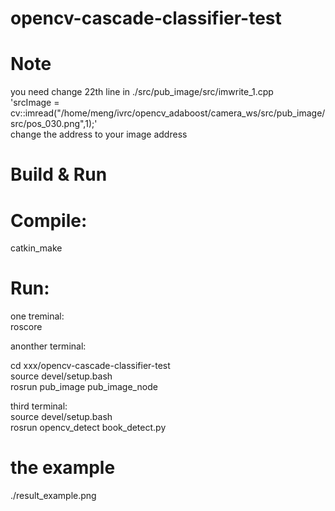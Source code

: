# opencv-cascade-classifier-test

# Note

you need change 22th line in ./src/pub_image/src/imwrite_1.cpp   
'srcImage = cv::imread("/home/meng/ivrc/opencv_adaboost/camera_ws/src/pub_image/src/pos_030.png",1);'  
change the address to your image address  

# Build & Run

# Compile:

catkin_make

# Run:

one treminal:  
roscore  

anonther terminal:  

cd  xxx/opencv-cascade-classifier-test  
source devel/setup.bash  
rosrun pub_image pub_image_node  

third terminal:  
source devel/setup.bash  
rosrun opencv_detect book_detect.py  

# the example 
./result_example.png  
